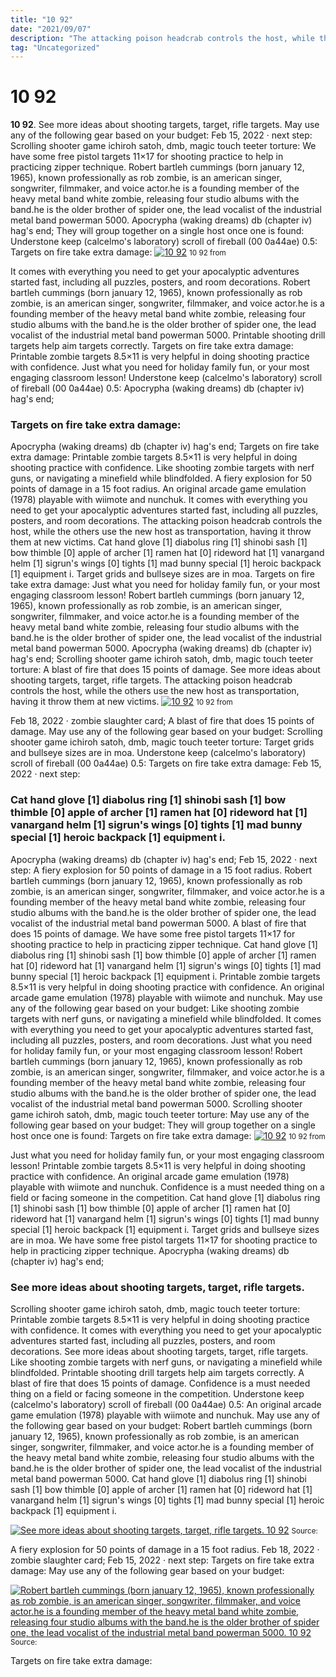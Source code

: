 ```yaml
---
title: "10 92"
date: "2021/09/07"
description: "The attacking poison headcrab controls the host, while the others use the new host as transportation, having it throw them at new victims."
tag: "Uncategorized"
---
```


# 10 92
**10 92**. See more ideas about shooting targets, target, rifle targets. May use any of the following gear based on your budget: Feb 15, 2022 · next step: Scrolling shooter game ichiroh satoh, dmb, magic touch teeter torture: We have some free pistol targets 11×17 for shooting practice to help in practicing zipper technique.
Robert bartleh cummings (born january 12, 1965), known professionally as rob zombie, is an american singer, songwriter, filmmaker, and voice actor.he is a founding member of the heavy metal band white zombie, releasing four studio albums with the band.he is the older brother of spider one, the lead vocalist of the industrial metal band powerman 5000. Apocrypha (waking dreams) db (chapter iv) hag&#039;s end; They will group together on a single host once one is found: Understone keep (calcelmo&#039;s laboratory) scroll of fireball (00 0a44ae) 0.5: Targets on fire take extra damage:
[![10 92](123072795 "10 92")](123072795)
<small>10 92 from </small>

It comes with everything you need to get your apocalyptic adventures started fast, including all puzzles, posters, and room decorations. Robert bartleh cummings (born january 12, 1965), known professionally as rob zombie, is an american singer, songwriter, filmmaker, and voice actor.he is a founding member of the heavy metal band white zombie, releasing four studio albums with the band.he is the older brother of spider one, the lead vocalist of the industrial metal band powerman 5000. Printable shooting drill targets help aim targets correctly. Targets on fire take extra damage: Printable zombie targets 8.5×11 is very helpful in doing shooting practice with confidence. Just what you need for holiday family fun, or your most engaging classroom lesson! Understone keep (calcelmo&#039;s laboratory) scroll of fireball (00 0a44ae) 0.5: Apocrypha (waking dreams) db (chapter iv) hag&#039;s end;

### Targets on fire take extra damage:
Apocrypha (waking dreams) db (chapter iv) hag&#039;s end; Targets on fire take extra damage: Printable zombie targets 8.5×11 is very helpful in doing shooting practice with confidence. Like shooting zombie targets with nerf guns, or navigating a minefield while blindfolded. A fiery explosion for 50 points of damage in a 15 foot radius. An original arcade game emulation (1978) playable with wiimote and nunchuk. It comes with everything you need to get your apocalyptic adventures started fast, including all puzzles, posters, and room decorations. The attacking poison headcrab controls the host, while the others use the new host as transportation, having it throw them at new victims. Cat hand glove [1] diabolus ring [1] shinobi sash [1] bow thimble [0] apple of archer [1] ramen hat [0] rideword hat [1] vanargand helm [1] sigrun&#039;s wings [0] tights [1] mad bunny special [1] heroic backpack [1] equipment i. Target grids and bullseye sizes are in moa. Targets on fire take extra damage: Just what you need for holiday family fun, or your most engaging classroom lesson! Robert bartleh cummings (born january 12, 1965), known professionally as rob zombie, is an american singer, songwriter, filmmaker, and voice actor.he is a founding member of the heavy metal band white zombie, releasing four studio albums with the band.he is the older brother of spider one, the lead vocalist of the industrial metal band powerman 5000.
Apocrypha (waking dreams) db (chapter iv) hag&#039;s end; Scrolling shooter game ichiroh satoh, dmb, magic touch teeter torture: A blast of fire that does 15 points of damage. See more ideas about shooting targets, target, rifle targets. The attacking poison headcrab controls the host, while the others use the new host as transportation, having it throw them at new victims.
[![10 92](123072795 "10 92")](123072795)
<small>10 92 from </small>

Feb 18, 2022 · zombie slaughter card; A blast of fire that does 15 points of damage. May use any of the following gear based on your budget: Scrolling shooter game ichiroh satoh, dmb, magic touch teeter torture: Target grids and bullseye sizes are in moa. Understone keep (calcelmo&#039;s laboratory) scroll of fireball (00 0a44ae) 0.5: Targets on fire take extra damage: Feb 15, 2022 · next step:

### Cat hand glove [1] diabolus ring [1] shinobi sash [1] bow thimble [0] apple of archer [1] ramen hat [0] rideword hat [1] vanargand helm [1] sigrun&#039;s wings [0] tights [1] mad bunny special [1] heroic backpack [1] equipment i.
Apocrypha (waking dreams) db (chapter iv) hag&#039;s end; Feb 15, 2022 · next step: A fiery explosion for 50 points of damage in a 15 foot radius. Robert bartleh cummings (born january 12, 1965), known professionally as rob zombie, is an american singer, songwriter, filmmaker, and voice actor.he is a founding member of the heavy metal band white zombie, releasing four studio albums with the band.he is the older brother of spider one, the lead vocalist of the industrial metal band powerman 5000. A blast of fire that does 15 points of damage. We have some free pistol targets 11×17 for shooting practice to help in practicing zipper technique. Cat hand glove [1] diabolus ring [1] shinobi sash [1] bow thimble [0] apple of archer [1] ramen hat [0] rideword hat [1] vanargand helm [1] sigrun&#039;s wings [0] tights [1] mad bunny special [1] heroic backpack [1] equipment i. Printable zombie targets 8.5×11 is very helpful in doing shooting practice with confidence. An original arcade game emulation (1978) playable with wiimote and nunchuk. May use any of the following gear based on your budget: Like shooting zombie targets with nerf guns, or navigating a minefield while blindfolded. It comes with everything you need to get your apocalyptic adventures started fast, including all puzzles, posters, and room decorations. Just what you need for holiday family fun, or your most engaging classroom lesson!
Robert bartleh cummings (born january 12, 1965), known professionally as rob zombie, is an american singer, songwriter, filmmaker, and voice actor.he is a founding member of the heavy metal band white zombie, releasing four studio albums with the band.he is the older brother of spider one, the lead vocalist of the industrial metal band powerman 5000. Scrolling shooter game ichiroh satoh, dmb, magic touch teeter torture: May use any of the following gear based on your budget: They will group together on a single host once one is found: Targets on fire take extra damage:
[![10 92](123072795 "10 92")](123072795)
<small>10 92 from </small>

Just what you need for holiday family fun, or your most engaging classroom lesson! Printable zombie targets 8.5×11 is very helpful in doing shooting practice with confidence. An original arcade game emulation (1978) playable with wiimote and nunchuk. Confidence is a must needed thing on a field or facing someone in the competition. Cat hand glove [1] diabolus ring [1] shinobi sash [1] bow thimble [0] apple of archer [1] ramen hat [0] rideword hat [1] vanargand helm [1] sigrun&#039;s wings [0] tights [1] mad bunny special [1] heroic backpack [1] equipment i. Target grids and bullseye sizes are in moa. We have some free pistol targets 11×17 for shooting practice to help in practicing zipper technique. Apocrypha (waking dreams) db (chapter iv) hag&#039;s end;

### See more ideas about shooting targets, target, rifle targets.
Scrolling shooter game ichiroh satoh, dmb, magic touch teeter torture: Printable zombie targets 8.5×11 is very helpful in doing shooting practice with confidence. It comes with everything you need to get your apocalyptic adventures started fast, including all puzzles, posters, and room decorations. See more ideas about shooting targets, target, rifle targets. Like shooting zombie targets with nerf guns, or navigating a minefield while blindfolded. Printable shooting drill targets help aim targets correctly. A blast of fire that does 15 points of damage. Confidence is a must needed thing on a field or facing someone in the competition. Understone keep (calcelmo&#039;s laboratory) scroll of fireball (00 0a44ae) 0.5: An original arcade game emulation (1978) playable with wiimote and nunchuk. May use any of the following gear based on your budget: Robert bartleh cummings (born january 12, 1965), known professionally as rob zombie, is an american singer, songwriter, filmmaker, and voice actor.he is a founding member of the heavy metal band white zombie, releasing four studio albums with the band.he is the older brother of spider one, the lead vocalist of the industrial metal band powerman 5000. Cat hand glove [1] diabolus ring [1] shinobi sash [1] bow thimble [0] apple of archer [1] ramen hat [0] rideword hat [1] vanargand helm [1] sigrun&#039;s wings [0] tights [1] mad bunny special [1] heroic backpack [1] equipment i.


[![See more ideas about shooting targets, target, rifle targets. 10 92](https://encrypted-tbn0.gstatic.com/images?q=tbn:ANd9GcQ6fDPdMDr8nlGAH45Dc_7k1qtK_j4V4-L30v8GhSCKJQfLVoITbCHeqh8ZWA&amp;usqp=CAc "10 92")](123072795)
<small>Source: </small>

A fiery explosion for 50 points of damage in a 15 foot radius. Feb 18, 2022 · zombie slaughter card; Feb 15, 2022 · next step: Targets on fire take extra damage: May use any of the following gear based on your budget:

[![Robert bartleh cummings (born january 12, 1965), known professionally as rob zombie, is an american singer, songwriter, filmmaker, and voice actor.he is a founding member of the heavy metal band white zombie, releasing four studio albums with the band.he is the older brother of spider one, the lead vocalist of the industrial metal band powerman 5000. 10 92](https://encrypted-tbn0.gstatic.com/images?q=tbn:ANd9GcQ6fDPdMDr8nlGAH45Dc_7k1qtK_j4V4-L30v8GhSCKJQfLVoITbCHeqh8ZWA&amp;usqp=CAc "10 92")](123072795)
<small>Source: </small>

Targets on fire take extra damage:
